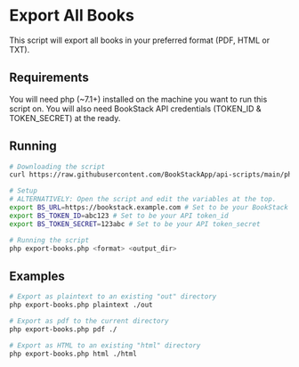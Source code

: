 # Export All Books

This script will export all books in your preferred format (PDF, HTML or TXT).

## Requirements

You will need php (~7.1+) installed on the machine you want to run this script on.
You will also need BookStack API credentials (TOKEN_ID & TOKEN_SECRET) at the ready.

## Running

```bash
# Downloading the script
curl https://raw.githubusercontent.com/BookStackApp/api-scripts/main/php-export-all-books/export-books.php > export-books.php

# Setup
# ALTERNATIVELY: Open the script and edit the variables at the top.
export BS_URL=https://bookstack.example.com # Set to be your BookStack base URL
export BS_TOKEN_ID=abc123 # Set to be your API token_id
export BS_TOKEN_SECRET=123abc # Set to be your API token_secret

# Running the script
php export-books.php <format> <output_dir>
```

## Examples

```bash
# Export as plaintext to an existing "out" directory
php export-books.php plaintext ./out

# Export as pdf to the current directory
php export-books.php pdf ./

# Export as HTML to an existing "html" directory
php export-books.php html ./html
```